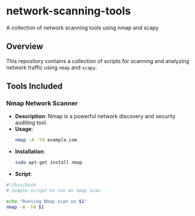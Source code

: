 # network-scanning-tools
A collection of network scanning tools using nmap and scapy

## Overview
This repository contains a collection of scripts for scanning and analyzing network traffic using `nmap` and `scapy`.

## Tools Included

### Nmap Network Scanner
- **Description**: Nmap is a powerful network discovery and security auditing tool.
- **Usage**:
  ```sh
  nmap -A -T4 example.com
- **Installation**:
  ```sh
  sudo apt-get install nmap
- **Script**:
```sh
#!/bin/bash
# Simple script to run an nmap scan

echo "Running Nmap scan on $1"
nmap -A -T4 $1












   

